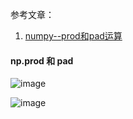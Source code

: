 
参考文章：

1. [numpy--prod和pad运算](https://blog.csdn.net/liyaohhh/article/details/51111115)


#### np.prod 和 pad

![image](https://img-blog.csdn.net/20160410083233614?watermark/2/text/aHR0cDovL2Jsb2cuY3Nkbi5uZXQv/font/5a6L5L2T/fontsize/400/fill/I0JBQkFCMA==/dissolve/70/gravity/Center)

![image](https://img-blog.csdn.net/20160410083239348?watermark/2/text/aHR0cDovL2Jsb2cuY3Nkbi5uZXQv/font/5a6L5L2T/fontsize/400/fill/I0JBQkFCMA==/dissolve/70/gravity/Center)


